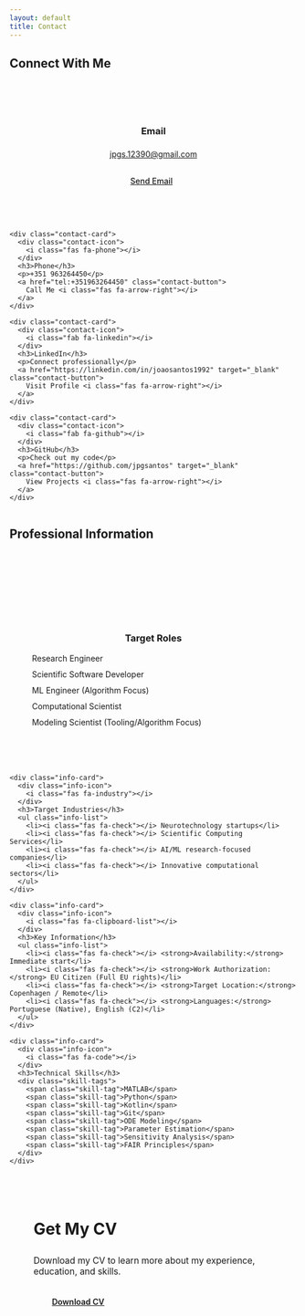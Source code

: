 ```yaml
---
layout: default
title: Contact
---
```


<section class="contact-options-section">
  <h2 class="section-heading"><span class="heading-icon"><i class="fas fa-paper-plane"></i></span> Connect With Me</h2>
  
  <div class="contact-grid">
    <div class="contact-card">
      <div class="contact-icon">
        <i class="fas fa-envelope"></i>
      </div>
      <h3>Email</h3>
      <p><a href="mailto:jpgs.12390@gmail.com">jpgs.12390@gmail.com</a></p>
      <a href="mailto:jpgs.12390@gmail.com" class="contact-button">
        Send Email <i class="fas fa-arrow-right"></i>
      </a>
    </div>
    
    <div class="contact-card">
      <div class="contact-icon">
        <i class="fas fa-phone"></i>
      </div>
      <h3>Phone</h3>
      <p>+351 963264450</p>
      <a href="tel:+351963264450" class="contact-button">
        Call Me <i class="fas fa-arrow-right"></i>
      </a>
    </div>
    
    <div class="contact-card">
      <div class="contact-icon">
        <i class="fab fa-linkedin"></i>
      </div>
      <h3>LinkedIn</h3>
      <p>Connect professionally</p>
      <a href="https://linkedin.com/in/joaosantos1992" target="_blank" class="contact-button">
        Visit Profile <i class="fas fa-arrow-right"></i>
      </a>
    </div>
    
    <div class="contact-card">
      <div class="contact-icon">
        <i class="fab fa-github"></i>
      </div>
      <h3>GitHub</h3>
      <p>Check out my code</p>
      <a href="https://github.com/jpgsantos" target="_blank" class="contact-button">
        View Projects <i class="fas fa-arrow-right"></i>
      </a>
    </div>
  </div>
</section>

<section class="professional-info-section">
  <h2 class="section-heading"><span class="heading-icon"><i class="fas fa-info-circle"></i></span> Professional Information</h2>
  
  <div class="info-grid">
    <div class="info-card">
      <div class="info-icon">
        <i class="fas fa-bullseye"></i>
      </div>
      <h3>Target Roles</h3>
      <ul class="info-list">
        <li><i class="fas fa-check"></i> Research Engineer</li>
        <li><i class="fas fa-check"></i> Scientific Software Developer</li>
        <li><i class="fas fa-check"></i> ML Engineer (Algorithm Focus)</li>
        <li><i class="fas fa-check"></i> Computational Scientist</li>
        <li><i class="fas fa-check"></i> Modeling Scientist (Tooling/Algorithm Focus)</li>
      </ul>
    </div>
    
    <div class="info-card">
      <div class="info-icon">
        <i class="fas fa-industry"></i>
      </div>
      <h3>Target Industries</h3>
      <ul class="info-list">
        <li><i class="fas fa-check"></i> Neurotechnology startups</li>
        <li><i class="fas fa-check"></i> Scientific Computing Services</li>
        <li><i class="fas fa-check"></i> AI/ML research-focused companies</li>
        <li><i class="fas fa-check"></i> Innovative computational sectors</li>
      </ul>
    </div>
    
    <div class="info-card">
      <div class="info-icon">
        <i class="fas fa-clipboard-list"></i>
      </div>
      <h3>Key Information</h3>
      <ul class="info-list">
        <li><i class="fas fa-check"></i> <strong>Availability:</strong> Immediate start</li>
        <li><i class="fas fa-check"></i> <strong>Work Authorization:</strong> EU Citizen (Full EU rights)</li>
        <li><i class="fas fa-check"></i> <strong>Target Location:</strong> Copenhagen / Remote</li>
        <li><i class="fas fa-check"></i> <strong>Languages:</strong> Portuguese (Native), English (C2)</li>
      </ul>
    </div>
    
    <div class="info-card">
      <div class="info-icon">
        <i class="fas fa-code"></i>
      </div>
      <h3>Technical Skills</h3>
      <div class="skill-tags">
        <span class="skill-tag">MATLAB</span>
        <span class="skill-tag">Python</span>
        <span class="skill-tag">Kotlin</span>
        <span class="skill-tag">Git</span>
        <span class="skill-tag">ODE Modeling</span>
        <span class="skill-tag">Parameter Estimation</span>
        <span class="skill-tag">Sensitivity Analysis</span>
        <span class="skill-tag">FAIR Principles</span>
      </div>
    </div>
  </div>
</section>

<section class="cv-download-section">
  <div class="cv-showcase">
    <div class="cv-content">
      <h2>Get My CV</h2>
      <p>Download my CV to learn more about my experience, education, and skills.</p>
      <a href="{{ '/assets/PDFs/Joao_Pedro_Santos_CV.pdf' | relative_url }}" class="cv-download-button" target="_blank">
        <i class="fas fa-download"></i> Download CV
      </a>
    </div>
    <div class="cv-image">
      <div class="cv-document">
        <div class="cv-header"></div>
        <div class="cv-line"></div>
        <div class="cv-content-lines">
          <div class="cv-line-short"></div>
          <div class="cv-line-medium"></div>
          <div class="cv-line-short"></div>
          <div class="cv-line-long"></div>
          <div class="cv-line-medium"></div>
          <div class="cv-line-short"></div>
        </div>
      </div>
    </div>
  </div>
</section>

<style>
/* Added spacing to replace dividers */

.contact-grid {
  display: grid;
  grid-template-columns: repeat(auto-fit, minmax(250px, 1fr));
  gap: 2em;
}

.contact-card {
  background-color: var(--white);
  border-radius: var(--border-radius);
  padding: 2em;
  display: flex;
  flex-direction: column;
  align-items: center;
  text-align: center;
  box-shadow: 0 5px 15px var(--shadow);
  transition: transform var(--transition), box-shadow var(--transition);
}

.contact-card:hover {
  transform: translateY(-5px);
  box-shadow: 0 15px 30px var(--shadow-strong);
}

.contact-icon {
  font-size: 2.5em;
  color: var(--primary-color);
  margin-bottom: 0.8em;
}

.contact-card h3 {
  margin-bottom: 0.5em;
  color: var(--primary-color);
}

.contact-card p {
  margin-bottom: 1.5em;
  color: var(--text-light);
}

.contact-button {
  display: inline-flex;
  align-items: center;
  gap: 0.5em;
  padding: 0.6em 1.2em;
  background-color: var(--primary-light);
  color: var(--primary-color);
  border-radius: 50px;
  font-weight: 500;
  transition: all var(--transition);
  margin-top: auto;
}

.contact-button:hover {
  background-color: var(--primary-color);
  color: var(--white);
  gap: 0.8em;
}

.info-grid {
  display: grid;
  grid-template-columns: repeat(auto-fit, minmax(250px, 1fr));
  gap: 2em;
}

.info-card {
  background-color: var(--white);
  border-radius: var(--border-radius);
  padding: 2em;
  box-shadow: 0 5px 15px var(--shadow);
  height: 100%;
  display: flex;
  flex-direction: column;
}

.info-icon {
  font-size: 2em;
  color: var(--primary-color);
  margin-bottom: 0.8em;
  display: flex;
  align-items: center;
  justify-content: center;
  width: 70px;
  height: 70px;
  background-color: var(--primary-light);
  border-radius: 50%;
  margin-left: auto;
  margin-right: auto;
}

.info-card h3 {
  margin-bottom: 1em;
  color: var(--primary-color);
  text-align: center;
}

.info-list {
  list-style: none;
  padding: 0;
  margin: 0;
}

.info-list li {
  margin-bottom: 0.8em;
  display: flex;
  align-items: center;
  gap: 0.8em;
}

.info-list li i {
  color: var(--primary-color);
}

.skill-tags {
  display: flex;
  flex-wrap: wrap;
  gap: 0.5em;
}

.cv-showcase {
  background-color: var(--white);
  border-radius: var(--border-radius-lg);
  display: flex;
  overflow: hidden;
  box-shadow: 0 10px 30px var(--shadow);
}

.cv-content {
  flex: 1;
  padding: 3em;
  display: flex;
  flex-direction: column;
  justify-content: center;
}

.cv-content h2 {
  margin-bottom: 0.5em;
  color: var(--primary-color);
  font-size: 2em;
}

.cv-content p {
  margin-bottom: 1.5em;
  color: var(--text-light);
  font-size: 1.1em;
}

.cv-download-button {
  display: inline-flex;
  align-items: center;
  gap: 0.8em;
  padding: 0.8em 1.5em;
  background-color: var(--primary-color);
  color: var(--white);
  border-radius: 50px;
  font-weight: 600;
  transition: all var(--transition);
  box-shadow: 0 4px 8px var(--shadow);
  align-self: flex-start;
}

.cv-download-button:hover {
  background-color: var(--primary-dark);
  transform: translateY(-3px);
  box-shadow: 0 8px 16px var(--shadow-strong);
}

.cv-image {
  flex: 1;
  background-color: var(--primary-light);
  display: flex;
  align-items: center;
  justify-content: center;
  padding: 3em;
}

.cv-document {
  width: 250px;
  height: 350px;
  background-color: var(--white);
  border-radius: 5px;
  box-shadow: 0 10px 20px var(--shadow);
  padding: 20px;
  display: flex;
  flex-direction: column;
  gap: 15px;
  position: relative;
  transform: rotate(3deg);
}

.cv-header {
  height: 30px;
  background-color: var(--primary-light);
  border-radius: 3px;
}

.cv-line {
  height: 10px;
  background-color: var(--primary-light);
  border-radius: 3px;
  width: 60%;
}

.cv-content-lines {
  display: flex;
  flex-direction: column;
  gap: 10px;
  margin-top: 20px;
}

.cv-line-short {
  height: 8px;
  background-color: var(--border-light);
  border-radius: 3px;
  width: 40%;
}

.cv-line-medium {
  height: 8px;
  background-color: var(--border-light);
  border-radius: 3px;
  width: 70%;
}

.cv-line-long {
  height: 8px;
  background-color: var(--border-light);
  border-radius: 3px;
  width: 90%;
}


/* Responsive styles */
@media (max-width: 992px) {
  .contact-grid,
  .info-grid {
  }
  
  .cv-showcase {
    flex-direction: column;
  }
  
  .cv-image {
    padding: 2em;
  }
  
  .cv-document {
    transform: rotate(0);
  }
  
  .cv-download-section {
  }
}

@media (max-width: 768px) {
  .contact-hero {
    min-height: 300px;
  }
  
  .contact-grid,
  .info-grid {
    grid-template-columns: 1fr;
  }
  
  .contact-illustration {
    width: 150px;
    height: 150px;
    font-size: 4em;
  }
}
</style>